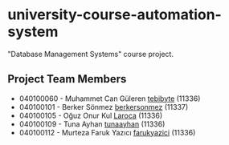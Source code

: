university-course-automation-system
===================================

"Database Management Systems" course project.

Project Team Members
--------------------
* 040100060 - Muhammet Can Güleren [tebibyte](https://github.com/tebibyte) (11336)
* 040100101 - Berker Sönmez [berkersonmez](https://github.com/berkersonmez) (11337)
* 040100105 - Oğuz Onur Kul [Laroca](https://github.com/Laroca) (11336)
* 040100109 - Tuna Ayhan [tunaayhan](https://github.com/tunaayhan) (11336)
* 040100112 - Murteza Faruk Yazıcı [farukyazici](https://github.com/farukyazici) (11336)